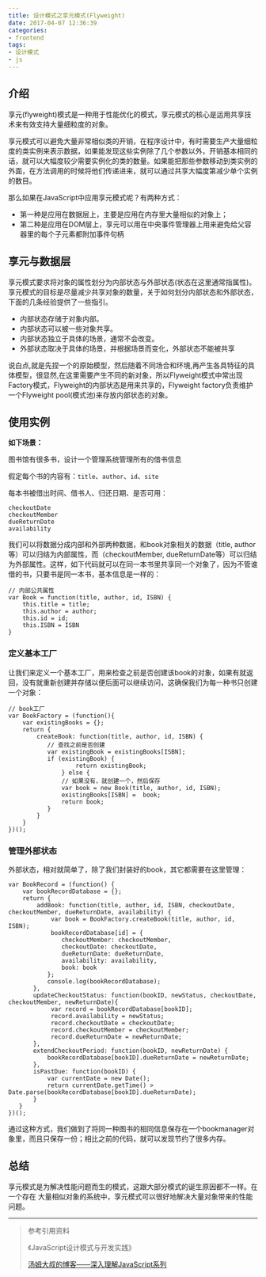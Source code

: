 ```yaml
---
title: 设计模式之享元模式(Flyweight)
date: 2017-04-07 12:36:39
categories:
- frontend
tags:
- 设计模式
- js
---
```


## 介绍

享元(flyweight)模式是一种用于性能优化的模式，享元模式的核心是运用共享技术来有效支持大量细粒度的对象。

享元模式可以避免大量非常相似类的开销，在程序设计中，有时需要生产大量细粒度的类实例来表示数据，如果能发现这些实例除了几个参数以外，开销基本相同的话，就可以大幅度较少需要实例化的类的数量。如果能把那些参数移动到类实例的外面，在方法调用的时候将他们传递进来，就可以通过共享大幅度第减少单个实例的数目。

那么如果在JavaScript中应用享元模式呢？有两种方式：

- 第一种是应用在数据层上，主要是应用在内存里大量相似的对象上；
- 第二种是应用在DOM层上，享元可以用在中央事件管理器上用来避免给父容器里的每个子元素都附加事件句柄

<!-- more -->

## 享元与数据层

享元模式要求将对象的属性划分为内部状态与外部状态(状态在这里通常指属性)。享元模式的目标是尽量减少共享对象的数量，关于如何划分内部状态和外部状态，下面的几条经验提供了一些指引。

- 内部状态存储于对象内部。
- 内部状态可以被一些对象共享。
- 内部状态独立于具体的场景，通常不会改变。
- 外部状态取决于具体的场景，并根据场景而变化，外部状态不能被共享

说白点,就是先捏一个的原始模型，然后随着不同场合和环境,再产生各具特征的具体模型，很显然,在这里需要产生不同的新对象，所以Flyweight模式中常出现Factory模式，Flyweight的内部状态是用来共享的，Flyweight factory负责维护一个Flyweight pool(模式池)来存放内部状态的对象。

## 使用实例

**如下场景：**

图书馆有很多书，设计一个管理系统管理所有的借书信息

假定每个书的内容有：`title`、`author`、`id`、`site`

每本书被借出时间、借书人、归还日期、是否可用：

```
checkoutDate
checkoutMember
dueReturnDate
availability
```
我们可以将数据分成内部和外部两种数据，和book对象相关的数据（title, author 等）可以归结为内部属性，而（checkoutMember, dueReturnDate等）可以归结为外部属性。这样，如下代码就可以在同一本书里共享同一个对象了，因为不管谁借的书，只要书是同一本书，基本信息是一样的：

```
// 内部公共属性
var Book = function(title, author, id, ISBN) {
    this.title = title;
    this.author = author;
    this.id = id;
    this.ISBN = ISBN
}

```

### 定义基本工厂

让我们来定义一个基本工厂，用来检查之前是否创建该book的对象，如果有就返回，没有就重新创建并存储以便后面可以继续访问，这确保我们为每一种书只创建一个对象：

```
// book工厂
var BookFactory = (function(){
    var existingBooks = {};
    return {
        createBook: function(title, author, id, ISBN) {
           // 查找之前是否创建
           var existingBook = existingBooks[ISBN];
           if (existingBook) {
                   return existingBook;
               } else {
               // 如果没有，就创建一个，然后保存
               var book = new Book(title, author, id, ISBN);
               existingBooks[ISBN] =  book;
               return book;
           }
        }
    }
})();
```

### 管理外部状态

外部状态，相对就简单了，除了我们封装好的book，其它都需要在这里管理：

```
var BookRecord = (function() {
    var bookRecordDatabase = {};
    return {
        addBook: function(title, author, id, ISBN, checkoutDate, checkoutMember, dueReturnDate, availability) {
            var book = BookFactory.createBook(title, author, id, ISBN);
            bookRecordDatabase[id] = {
               checkoutMember: checkoutMember,
               checkoutDate: checkoutDate,
               dueReturnDate: dueReturnDate,
               availability: availability,
               book: book
           };
           console.log(bookRecordDatabase);
       },
       updateCheckoutStatus: function(bookID, newStatus, checkoutDate, checkoutMember, newReturnDate){
            var record = bookRecordDatabase[bookID];
            record.availability = newStatus;
            record.checkoutDate = checkoutDate;
            record.checkoutMember = checkoutMember;
            record.dueReturnDate = newReturnDate;
       },
       extendCheckoutPeriod: function(bookID, newReturnDate) {
           bookRecordDatabase[bookID].dueReturnDate = newReturnDate;
       },
       isPastDue: function(bookID) {
           var currentDate = new Date();
           return currentDate.getTime() > Date.parse(bookRecordDatabase[bookID].dueReturnDate);
       }
   }
})();
```

通过这种方式，我们做到了将同一种图书的相同信息保存在一个bookmanager对象里，而且只保存一份；相比之前的代码，就可以发现节约了很多内存。

## 总结

享元模式是为解决性能问题而生的模式，这跟大部分模式的诞生原因都不一样。在一个存在
大量相似对象的系统中，享元模式可以很好地解决大量对象带来的性能问题。

-----

> 参考引用资料
>
> 《JavaScript设计模式与开发实践》
>
> [汤姆大叔的博客——深入理解JavaScript系列](http://www.cnblogs.com/TomXu/archive/2011/12/15/2288411.html)
